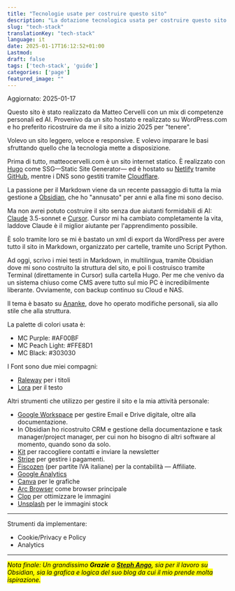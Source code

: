 ```yaml
---
title: "Tecnologie usate per costruire questo sito"
description: "La dotazione tecnologica usata per costruire questo sito con Hugo, Netlify, Cloudflare, GitHub e altro"
slug: "tech-stack"
translationKey: "tech-stack"
language: it
date: 2025-01-17T16:12:52+01:00
Lastmod: 
draft: false
tags: ['tech-stack', 'guide']
categories: ['page']
featured_image: ""
---
```

Aggiornato: 2025-01-17

Questo sito è stato realizzato da Matteo Cervelli con un mix di competenze personali ed AI. Provenivo da un sito hostato e realizzato su WordPress.com e ho preferito ricostruire da me il sito a inizio 2025 per "tenere". 

Volevo un sito leggero, veloce e responsive. E volevo imparare le basi sfruttando quello che la tecnologia mette a disposizione. 

Prima di tutto, matteocervelli.com è un sito internet statico. È realizzato con [Hugo](https://gohugo.io) come SSG—Static Site Generator— ed è hostato su [Netlify](https://www.netlify.com) tramite [GitHub](https://github.com), mentre i DNS sono gestiti tramite [Cloudflare](https://www.cloudflare.com).

La passione per il Markdown viene da un recente passaggio di tutta la mia gestione a [Obsidian](https://obsidian.md), che ho "annusato" per anni e alla fine mi sono deciso.

Ma non avrei potuto costruire il sito senza due aiutanti formidabili di AI: [Claude](https://claude.ai) 3.5-sonnet e [Cursor](https://cursor.sh). Cursor mi ha cambiato completamente la vita, laddove Claude è il miglior aiutante per l'apprendimento possibile. 

È solo tramite loro se mi è bastato un xml di export da WordPress per avere tutto il sito in Markdown, organizzato per cartelle, tramite uno Script Python.

Ad oggi, scrivo i miei testi in Markdown, in multilingua, tramite Obsidian dove mi sono costruito la struttura del sito, e poi li costruisco tramite Terminal (direttamente in Cursor) sulla cartella Hugo. Per me che venivo da un sistema chiuso come CMS avere tutto sul mio PC è incredibilmente liberante. Ovviamente, con backup continuo su Cloud e NAS.

Il tema è basato su [Ananke](https://github.com/theNewDynamic/gohugo-theme-ananke), dove ho operato modifiche personali, sia allo stile che alla struttura. 

La palette di colori usata è:
- MC Purple: #AF00BF
- MC Peach Light: #FFE8D1
- MC Black: #303030

I Font sono due miei compagni:
- [Raleway](https://fonts.google.com/specimen/Raleway) per i titoli
- [Lora](https://fonts.google.com/specimen/Lora) per il testo

Altri strumenti che utilizzo per gestire il sito e la mia attività personale:
- [Google Workspace](https://workspace.google.com) per gestire Email e Drive digitale, oltre alla documentazione.
- In Obsidian ho ricostruito CRM e gestione della documentazione e task manager/project manager, per cui non ho bisogno di altri software al momento, quando sono da solo.
- [Kit](https://kit.co) per raccogliere contatti e inviare la newsletter
- [Stripe](https://stripe.com) per gestire i pagamenti.
- [Fiscozen](https://cervelli.link/fiscozen) (per partite IVA italiane) per la contabilità — Affiliate.
- [Google Analytics](https://analytics.google.com)
- [Canva](https://www.canva.com) per le grafiche
- [Arc Browser](https://arc.net) come browser principale
- [Clop](https://www.clop.ai) per ottimizzare le immagini
- [Unsplash](https://unsplash.com) per le immagini stock

---

Strumenti da implementare:
- Cookie/Privacy e Policy
- Analytics

---

<mark>*Nota finale: Un grandissimo **Grazie** a <b>[Steph Ango](https://stephango.com/)</b>, sia per il lavoro su Obsidian, sia la grafica e logica del suo blog da cui il mio prende molta ispirazione.*</mark>